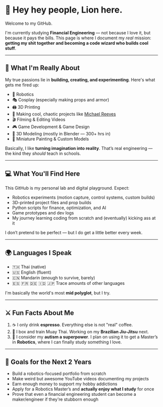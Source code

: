 # 👋 Hey hey people, Lion here.

Welcome to my GitHub.

I'm currently studying **Financial Engineering** — not because I love it, but because it pays the bills. This page is where I document my *real* mission: **getting my shit together and becoming a code wizard who builds cool stuff**.

---

## 🧠 What I'm Really About

My true passions lie in **building, creating, and experimenting**. Here's what gets me fired up:

- 🤖 Robotics  
- 🎭 Cosplay (especially making props and armor)  
- 🖨️ 3D Printing  
- 🧪 Making cool, chaotic projects like [Michael Reeves](https://www.youtube.com/c/MichaelReeves)  
- 🎬 Filming & Editing Videos  
- 🎮 Game Development & Game Design  
- 🧊 3D Modeling (mostly in Blender — 300+ hrs in)  
- 🎨 Miniature Painting & Custom Models  

Basically, I like **turning imagination into reality**. That’s real engineering — the kind they *should* teach in schools.

---

## 💻 What You'll Find Here

This GitHub is my personal lab and digital playground. Expect:

- Robotics experiments (motion capture, control systems, custom builds)  
- 3D-printed project files and prop builds  
- Python scripts for finance, optimization, and AI  
- Game prototypes and dev logs  
- My journey learning coding from scratch and (eventually) kicking ass at it  

I don’t pretend to be perfect — but I do get a little better every week.

---

## 🌍 Languages I Speak

- 🇹🇭 Thai (native)  
- 🇺🇸 English (fluent)  
- 🇨🇳 Mandarin (enough to survive, barely)  
- 🇪🇸 🇫🇷 🇩🇪 🇮🇩 🇯🇵 Trace amounts of other languages  

I'm basically the world's most **mid polyglot**, but I try.

---

## ⚔️ Fun Facts About Me

1. ☕ I only drink **espresso**. Everything else is not "real" coffee.  
2. 🥊 I box and train Muay Thai. Working on my **Brazilian Jiu-Jitsu** next.  
3. 🧩 I consider my **autism a superpower**. I plan on using it to get a Master’s in **Robotics**, where I can finally study something I love.  

---

## 🚀 Goals for the Next 2 Years

- Build a robotics-focused portfolio from scratch  
- Make weird but awesome YouTube videos documenting my projects  
- Earn enough money to support my hobby addictions  
- Apply for a Robotics Master’s and **actually enjoy what I study** for once  
- Prove that even a financial engineering student can become a maker/engineer if they're stubborn enough  
